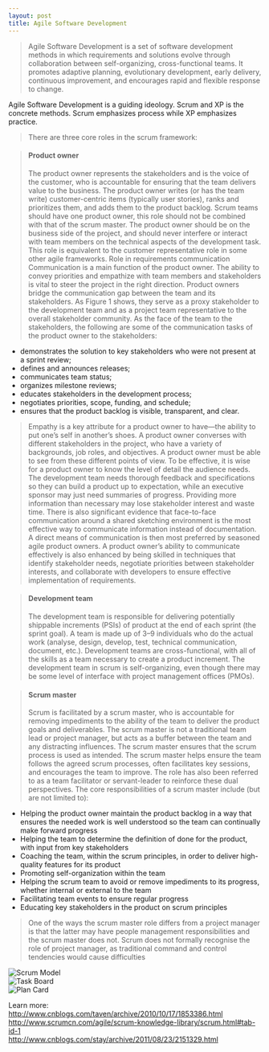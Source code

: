 ```yaml
---
layout: post
title: Agile Software Development
---
```


> Agile Software Development is a set of software development methods in which
requirements and solutions evolve through collaboration between self-organizing,
cross-functional teams. It promotes adaptive planning, evolutionary development,
early delivery, continuous improvement, and encourages rapid and flexible response to change.

Agile Software Development is a guiding ideology. Scrum and XP is the concrete methods. Scrum emphasizes process while XP emphasizes practice.  

> There are three core roles in the scrum framework:

> #### Product owner
>The product owner represents the stakeholders and is the voice of the customer, who is accountable for ensuring that the team delivers value to the business. The product owner writes (or has the team write) customer-centric items (typically user stories), ranks and prioritizes them, and adds them to the product backlog. Scrum teams should have one product owner, this role should not be combined with that of the scrum master. The product owner should be on the business side of the project, and should never interfere or interact with team members on the technical aspects of the development task. This role is equivalent to the customer representative role in some other agile frameworks.
Role in requirements communication
Communication is a main function of the product owner. The ability to convey priorities and empathize with team members and stakeholders is vital to steer the project in the right direction. Product owners bridge the communication gap between the team and its stakeholders. As Figure 1 shows, they serve as a proxy stakeholder to the development team and as a project team representative to the overall stakeholder community.
As the face of the team to the stakeholders, the following are some of the communication tasks of the product owner to the stakeholders:
* demonstrates the solution to key stakeholders who were not present at a sprint review;
* defines and announces releases;
* communicates team status;
* organizes milestone reviews;
* educates stakeholders in the development process;
* negotiates priorities, scope, funding, and schedule;
* ensures that the product backlog is visible, transparent, and clear.

> Empathy is a key attribute for a product owner to have—the ability to put one’s self in another’s shoes. A product owner converses with different stakeholders in the project, who have a variety of backgrounds, job roles, and objectives. A product owner must be able to see from these different points of view. To be effective, it is wise for a product owner to know the level of detail the audience needs. The development team needs thorough feedback and specifications so they can build a product up to expectation, while an executive sponsor may just need summaries of progress. Providing more information than necessary may lose stakeholder interest and waste time. There is also significant evidence that face-to-face communication around a shared sketching environment is the most effective way to communicate information instead of documentation. A direct means of communication is then most preferred by seasoned agile product owners.
A product owner’s ability to communicate effectively is also enhanced by being skilled in techniques that identify stakeholder needs, negotiate priorities between stakeholder interests, and collaborate with developers to ensure effective implementation of requirements.

> #### Development team
>The development team is responsible for delivering potentially shippable increments (PSIs) of product at the end of each sprint (the sprint goal). A team is made up of 3–9 individuals who do the actual work (analyse, design, develop, test, technical communication, document, etc.). Development teams are cross-functional, with all of the skills as a team necessary to create a product increment. The development team in scrum is self-organizing, even though there may be some level of interface with project management offices (PMOs).

> #### Scrum master
> Scrum is facilitated by a scrum master, who is accountable for removing impediments to the ability of the team to deliver the product goals and deliverables. The scrum master is not a traditional team lead or project manager, but acts as a buffer between the team and any distracting influences. The scrum master ensures that the scrum process is used as intended. The scrum master helps ensure the team follows the agreed scrum processes, often facilitates key sessions, and encourages the team to improve. The role has also been referred to as a team facilitator or servant-leader to reinforce these dual perspectives.
The core responsibilities of a scrum master include (but are not limited to):  
* Helping the product owner maintain the product backlog in a way that ensures the needed work is well understood so the team can continually make forward progress
* Helping the team to determine the definition of done for the product, with input from key stakeholders
* Coaching the team, within the scrum principles, in order to deliver high-quality features for its product
* Promoting self-organization within the team
* Helping the scrum team to avoid or remove impediments to its progress, whether internal or external to the team
* Facilitating team events to ensure regular progress
* Educating key stakeholders in the product on scrum principles

> One of the ways the scrum master role differs from a project manager is that the latter may have people management responsibilities and the scrum master does not. Scrum does not formally recognise the role of project manager, as traditional command and control tendencies would cause difficulties

![Scrum Model]({{site.baseurl}}/assets/agile/scrummodel.png)  
![Task Board]({{site.baseurl}}/assets/agile/taskboard.png)  
![Plan Card]({{site.baseurl}}/assets/agile/plancard.png)  

Learn more:  <br />
<http://www.cnblogs.com/taven/archive/2010/10/17/1853386.html>  
<http://www.scrumcn.com/agile/scrum-knowledge-library/scrum.html#tab-id-1>  
<http://www.cnblogs.com/stay/archive/2011/08/23/2151329.html>  
